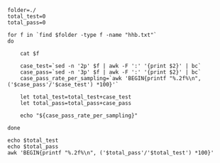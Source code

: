 	folder=./
	total_test=0
	total_pass=0
	
	for f in `find $folder -type f -name "hhb.txt"`
	do

	    cat $f
	
	    case_test=`sed -n '2p' $f | awk -F ':' '{print $2}' | bc`
	    case_pass=`sed -n '3p' $f | awk -F ':' '{print $2}' | bc`
	    case_pass_rate_per_sampling=`awk 'BEGIN{printf "%.2f%\n", ('$case_pass'/'$case_test') *100}'`
	
	    let total_test=total_test+case_test
	    let total_pass=total_pass+case_pass
	    
	    echo "${case_pass_rate_per_sampling}"
	
	done
	
	echo $total_test
	echo $total_pass
	awk 'BEGIN{printf "%.2f%\n", ('$total_pass'/'$total_test') *100}'
